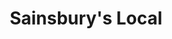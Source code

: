 ---
title: "Sainsbury's Local"
url: /aberdeen/sainsburys-local-holburn-street/
shop: Lebensmittel
---